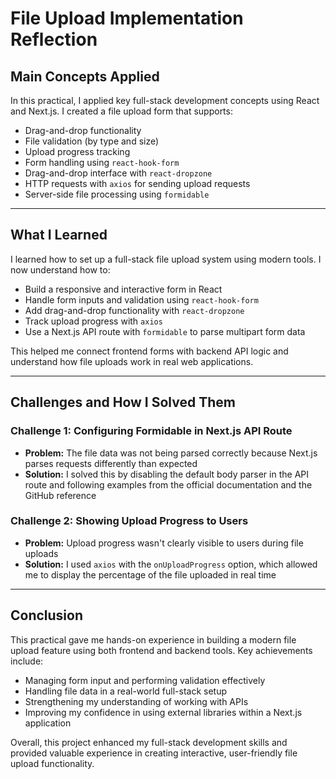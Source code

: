 # File Upload Implementation Reflection

## Main Concepts Applied

In this practical, I applied key full-stack development concepts using React and Next.js. I created a file upload form that supports:

- Drag-and-drop functionality
- File validation (by type and size)
- Upload progress tracking
- Form handling using `react-hook-form`
- Drag-and-drop interface with `react-dropzone`
- HTTP requests with `axios` for sending upload requests
- Server-side file processing using `formidable`

---

## What I Learned

I learned how to set up a full-stack file upload system using modern tools. I now understand how to:

- Build a responsive and interactive form in React
- Handle form inputs and validation using `react-hook-form`
- Add drag-and-drop functionality with `react-dropzone`
- Track upload progress with `axios`
- Use a Next.js API route with `formidable` to parse multipart form data

This helped me connect frontend forms with backend API logic and understand how file uploads work in real web applications.

---

## Challenges and How I Solved Them

### Challenge 1: Configuring Formidable in Next.js API Route
- **Problem:** The file data was not being parsed correctly because Next.js parses requests differently than expected
- **Solution:** I solved this by disabling the default body parser in the API route and following examples from the official documentation and the GitHub reference

### Challenge 2: Showing Upload Progress to Users
- **Problem:** Upload progress wasn't clearly visible to users during file uploads
- **Solution:** I used `axios` with the `onUploadProgress` option, which allowed me to display the percentage of the file uploaded in real time

---

## Conclusion

This practical gave me hands-on experience in building a modern file upload feature using both frontend and backend tools. Key achievements include:

- Managing form input and performing validation effectively
- Handling file data in a real-world full-stack setup
- Strengthening my understanding of working with APIs
- Improving my confidence in using external libraries within a Next.js application

Overall, this project enhanced my full-stack development skills and provided valuable experience in creating interactive, user-friendly file upload functionality.